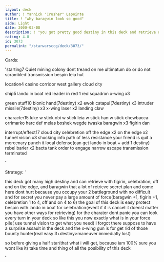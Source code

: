```yaml
---
layout: deck
author: ! Yannick "Crusher" Lapointe
title: ! "why baragwin look so good"
side: Light
date: 2000-02-08
description: ! "you got pretty good destiny in this deck and retrieve a lot"
rating: 4.0
id: 3073
permalink: "/starwarsccg/deck/3073/"
---
```

Cards: 

'starting7
Quiet mining colony
dont treand on me
ultimatum
do or do not
scrambled transmission
bespin
leia hut

location4
casino
corridor
west gallery
cloud city

ship5
lando in boat
red leader in red 1
red squadron x-wing x3

green stuff10
bionic hand(7destiny) x2
ewok catapul(7destiny) x3
intruder missile(7destiny) x3
x-wing laser x2
landing claw

character15
luke w stick
obi w stick
leia w stick
han w stick
chewbacca
orrimarko
harc def
melas
boshek
wegde
twaska
baragwin x3
figirin dan

interrupt/effect17
cloud city celebretion
off the edge x2
on the edge x2
tunnel vision x3
shocking info
path of less resistance
your friend is quit a mercenary
punch it
local defense(can get lando in boat + add 1 destiny)
rebel barier x2
bacta tank
order to engage
narrow escape
transmission terminated


'

Strategy: '

this deck got many high destiny and can retrieve with figirin, celebration, off and on the edge, and baragwin that a lot of retrieve
secret plan and come here dont hurt because you occupy your 2 battleground with no difficult and for secret you never pay a large amount of force(baragwin +1, figirin +1, celebretion 1 to 4, off and on 4 to 6)
the goal of this deck is easy protect bespin with lando in boat for celebration(event if it is cancel it doenst matter you have other ways for retrieving)
for the charater dont panic you can look every turn in your deck so like this you now exactly what is in your force pile( use tunnel vision to get what you need)
i forgot there suppose to have a surprise assault in the deck
and the x-wing gun is for get rid of those bounty hunter(real easy 3+destiny>maneuver immediatly lost)

so before giving a half star(that what i will get, because iam 100% sure you wont like it)
take time and thing of all the posibility of this deck

'
